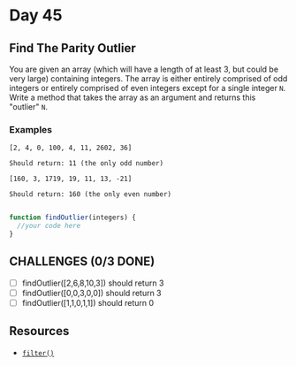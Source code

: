 # Day 45

## Find The Parity Outlier

You are given an array (which will have a length of at least 3, but could be very large) containing integers. The array is either entirely comprised of odd integers or entirely comprised of even integers except for a single integer `N`. Write a method that takes the array as an argument and returns this "outlier" `N`.

### Examples

`[2, 4, 0, 100, 4, 11, 2602, 36]`

`Should return: 11 (the only odd number)`

`[160, 3, 1719, 19, 11, 13, -21]`

`Should return: 160 (the only even number)`


```javascript

function findOutlier(integers) {
  //your code here
}

```

## CHALLENGES (0/3 DONE)

- [ ] findOutlier([2,6,8,10,3]) should return 3
- [ ] findOutlier([0,0,3,0,0]) should return 3
- [ ] findOutlier([1,1,0,1,1]) should return 0

## Resources

- [`filter()`](https://developer.mozilla.org/en-US/docs/Web/JavaScript/Reference/Global_Objects/Array/filter)